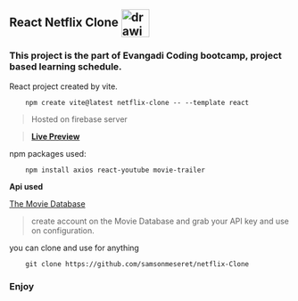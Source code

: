 ## React Netflix Clone  <img src="./public/d05cff3e-7260-4980-bc78-b1f299189582.ico" alt="drawing" style="vertical-align: middle" width="50"/>

### This project is the part of Evangadi Coding bootcamp, project based learning schedule.

React project created by vite.
```
    npm create vite@latest netflix-clone -- --template react
```   

> Hosted on firebase server

>    [**Live Preview**](https://netflix-clone-d2860.firebaseapp.com)


npm packages used:
```
    npm install axios react-youtube movie-trailer
```

**Api used**

[The Movie Database](https://www.themoviedb.org/)
> create account on the Movie Database and grab your API key and use on configuration.
   

you can clone and use for anything
```
    git clone https://github.com/samsonmeseret/netflix-Clone
```

### Enjoy
